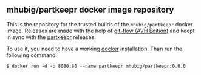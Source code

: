 ## mhubig/partkeepr docker image repository

This is the repository for the trusted builds of the `mhubig/partkeepr` docker
image. Releases are made with the help of [git-flow (AVH Edition)][1] and keept
in sync with the [partkeepr][2] releases.

To use it, you need to have a working [docker][3] installation. Than run the
following command:

    $ docker run -d -p 8080:80 --name partkeepr mhubig/partkeepr:0.0.0

[1]: https://github.com/petervanderdoes/gitflow
[2]: http://www.partkeepr.org
[3]: https://www.docker.io
